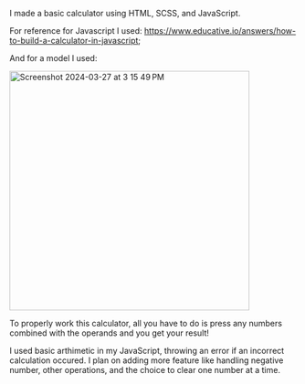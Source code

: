 I made a basic calculator using HTML, SCSS, and JavaScript. 

For reference for Javascript I used: https://www.educative.io/answers/how-to-build-a-calculator-in-javascript;

And for a model I used:

<img width="420" alt="Screenshot 2024-03-27 at 3 15 49 PM" src="https://github.com/Nadi-BrooklynCoder/fortify-exploring-properties/assets/156109526/6e175d1a-3f1e-4935-b608-9757c4bb8c2c">


To properly work this calculator, all you have to do is press any numbers combined with the operands and you get your result!

I used basic arthimetic in my JavaScript, throwing an error if an incorrect calculation occured. I plan on adding more feature like handling negative number, other operations, and the choice to clear one number at a time.
